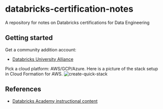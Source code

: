 # databricks-certification-notes
A repository for notes on Databricks certifications for Data Engineering

## Getting started

Get a community addition account:

* [Databricks University Alliance](https://databricks.com/p/teach)

Pick a cloud platform:  AWS/GCP/Azure.
Here is a picture of the stack setup in Cloud Formation for AWS.
![create-quick-stack](https://user-images.githubusercontent.com/58792/142621569-4b31787e-93da-42a1-bf7e-cd4b364f0cc9.png)





## References

* [Databricks Academy instructional content](https://drive.google.com/drive/folders/1gGVhgf2pzwvl1qhkyeUmhRcCC1pX3M9e)
